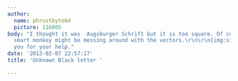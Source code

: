 ```yaml
---
author:
  name: phrostbyte64
  picture: 116005
body: "I thought it was  Augsburger Schrift but it is too square. Of course, some
  smart monkey might be messing around with the vectors.\r\n\r\n[img:sites/default/files/old-images/20130207150125383_0001_6336.jpg]\r\n\r\nThank
  you for your help."
date: '2013-02-07 22:57:17'
title: 'Unknown Black letter '

---
```

